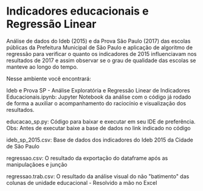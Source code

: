 # Indicadores educacionais e Regressão Linear

Análise de dados do Ideb (2015) e da Prova São Paulo (2017) das escolas públicas da Prefeitura Municipal de São Paulo e aplicação de algoritmo de regressão para verificar o quanto os indicadores de 2015 influenciavam nos resultados de 2017 e assim observar se o grau de qualidade das escolas se manteve ao longo do tempo.

Nesse ambiente você encontrará:

Ideb e Prova SP - Análise Exploratória e Regressão Linear de Indicadores Educacionais.ipynb: Jupyter Notebook da análise com o código já rodado de forma a auxiliar o acompanhamento do raciocínio e visualização dos resultados.

educacao_sp.py: Código para baixar e executar em seu IDE de preferência. Obs: Antes de executar baixe a base de dados no link indicado no código

ideb_sp_2015.csv: Base de dados dos indicadores do Ideb 2015 da Cidade de São Paulo

regressao.csv: O resultado da exportação do dataframe após as manipulaçãoes e junção

regressao.trab.csv: O resultado da análise visual do não "batimento" das colunas de unidade educacional - Resolvido a mão no Excel
